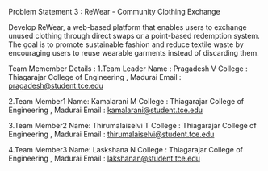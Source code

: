 ﻿Problem Statement 3 :
       ReWear - Community Clothing Exchange

Develop ReWear, a web-based platform that enables users to exchange unused clothing through direct swaps or a point-based redemption
system. The goal is to promote sustainable 
fashion and reduce textile waste by encouraging users to reuse wearable garments instead of 
discarding them. 

Team Memember Details :
1.Team Leader Name : Pragadesh V
  College          : Thiagarajar College of Engineering , Madurai
  Email            : pragadesh@student.tce.edu

2.Team Member1 Name: Kamalarani M
  College          : Thiagarajar College of Engineering , Madurai
  Email            : kamalarani@student.tce.edu

3.Team Member2 Name: Thirumalaiselvi T
  College          : Thiagarajar College of Engineering , Madurai
  Email            : thirumalaiselvi@student.tce.edu

4.Team Member3 Name: Laskshana N
  College          : Thiagarajar College of Engineering , Madurai
  Email            : lakshanan@student.tce.edu

